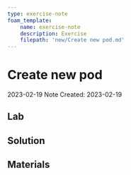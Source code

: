 ```yaml
---
type: exercise-note
foam_template:
    name: exercise-note
    description: Exercise
    filepath: 'new/Create new pod.md'
---
```

# Create new pod
2023-02-19
Note Created: 2023-02-19

## Lab 

## Solution

## Materials